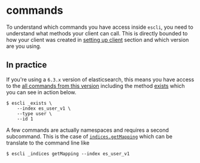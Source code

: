 # commands

To understand which commands you have access inside `escli`, you need to
understand what methods your client can call. This is directly bounded to how
your client was created in [setting up client](setting-up-client.md) section and
which version are you using.

## In practice

If you're using a `6.3.x` version of elasticsearch, this means you have access
to the [all commands from this
version](https://www.elastic.co/guide/en/elasticsearch/client/javascript-api/current/api-reference-6-3.html)
including the method
[exists](https://www.elastic.co/guide/en/elasticsearch/client/javascript-api/current/api-reference-6-3.html#api-exists-6-3)
which you can see in action below.

``` shell
$ escli _exists \
    --index es_user_v1 \
    --type user \
    --id 1
```

A few commands are actually namespaces and requires a second subcommand. This is
the case of
[`indices.getMapping`](https://www.elastic.co/guide/en/elasticsearch/client/javascript-api/current/api-reference-6-3.html#api-indices-getmapping-6-3)
which can be translate to the command line like

``` shell
$ escli _indices getMapping --index es_user_v1
```
